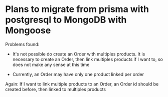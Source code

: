 # Plans to migrate from prisma with postgresql to MongoDB with Mongoose

Problems found:
 - It's not possible do create an Order with multiples products. It is necessary to create an Order, then link multiples products if I want to, so does not make any sense
at this time

- Currently, an Order may have only one product linked per order

Again: If I want to link multiple products to an Order, an Order id should be created before, then linked to multiples products